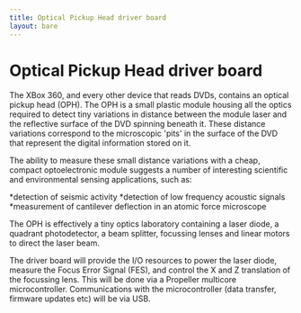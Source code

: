```yaml
---
title: Optical Pickup Head driver board
layout: bare
---
```


# Optical Pickup Head driver board

The XBox 360, and every other device that reads DVDs, contains an optical pickup head (OPH). The OPH is a small plastic module housing all the optics required to detect tiny variations in distance between the module laser and the reflective surface of the DVD spinning beneath it. These distance variations correspond to the microscopic 'pits' in the surface of the DVD that represent the digital information stored on it.  

The ability to measure these small distance variations with a cheap, compact optoelectronic module suggests a number of interesting scientific and environmental sensing applications, such as:

*detection of seismic activity
*detection of low frequency acoustic signals
*measurement of cantilever deflection in an atomic force microscope

The OPH is effectively a tiny optics laboratory containing a laser diode, a quadrant photodetector, a beam splitter, focussing lenses and linear motors to direct the laser beam.

<!-- picture of OPH -->

The driver board will provide the I/O resources to power the laser diode, measure the Focus Error Signal (FES), and control the X and Z translation of the focussing lens. This will be done via a Propeller multicore microcontroller. Communications with the microcontroller (data transfer, firmware updates etc) will be via USB.

<!-- picture of v1 OPH driver -->

<!-- screen capture of layout of v2 OPH driver -->

<!-- link to archive of CAD files for download -->

<!--
<div class="CAD_files">

  <h2><a href="/projects/oph/pcb/OPH Driver Mk 2.kicad_pcb">PCB layout</a></h2> in KiCAD format. Note: currently under active development!
</div>
-->
